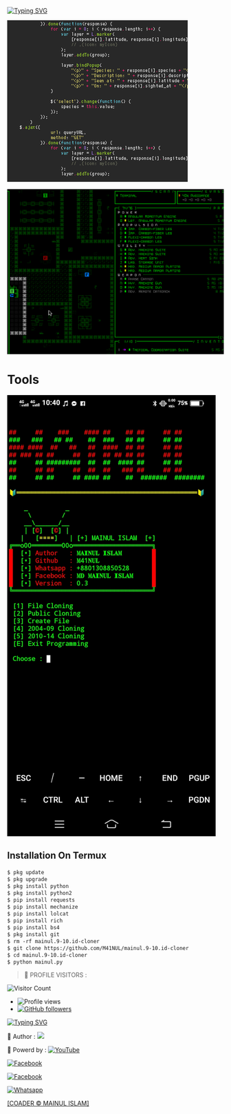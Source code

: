 [![Typing SVG](https://readme-typing-svg.herokuapp.com?font=Neuton&size=25&color=30FF40&background=000000&center=true&vCenter=true&width=360&height=60&lines=Hello+World%2C+I'm+Mainul+Here;Today+I+will+tell+you+9/10+id+Clone+;First+Follow+My+GitHub+Account;Thanks+My+All+Friend+😍😇)](https://git.io/typing-svg)

<img src="https://github.com/MRVIVEK-CODER/Decompiler/blob/main/106824690-8dd73a00-66ad-11eb-89e2-53e13ac6f594.gif" alt="" border="0" />

![Alt text](https://github.com/MRVIVEK-CODER/MRVIVEK-CODER/raw/main/md7Oqrf.gif)

# Tools
<img src="https://github.com/M41NUL/mainul.9-10.id-cloner/blob/main/media/mainul/fuck/Heda/Screenshot_20230111_104020.jpg" alt="" border="0" />

## <b>Installation On Termux</b>

```
$ pkg update
$ pkg upgrade
$ pkg install python
$ pkg install python2
$ pip install requests
$ pip install mechanize
$ pip install lolcat
$ pip install rich
$ pip install bs4
$ pkg install git
$ rm -rf mainul.9-10.id-cloner
$ git clone https://github.com/M41NUL/mainul.9-10.id-cloner
$ cd mainul.9-10.id-cloner
$ python mainul.py

```

>🤗 PROFILE VISITORS :

![Visitor Count](https://profile-counter.glitch.me/M41NUL/count.svg)

- ![Profile views](https://gpvc.arturio.dev/M41NUL)
- [![GitHub followers](https://img.shields.io/github/followers/M41NUL.svg?style=social&label=Follow&maxAge=0098900)](https://github.com/M41NUL?tab=followers)



[![Typing SVG](https://readme-typing-svg.herokuapp.com?font=Neuton&size=15&color=30FF40&background=000000&center=true&vCenter=true&width=360&height=45&lines=ANY+PROBLEM+THEN+SHARE+THIS+TOOLS+OWNER+🙃😛)](https://git.io/typing-svg)

<p> Author : <a href="https://github.com/M41NUL" alt="Mainul Islam"> <img src="https://img.shields.io/badge/Mainul Islam-10102f?logo=github" /> </a>  
<p> Powerd by : <a href="https://youtube.com/@technicalmainul4465"><img title="YouTube" src="https://img.shields.io/badge/Technical Mainul-red?style=for-the-badge&logo=Youtube"></a></p>
		       <a href="https://facebook.com/ALVEE.MAINUL.ISLAM.59K"><img title="Facebook" src="https://img.shields.io/badge/Facebook I'd-white?style=for-the-badge&logo=Facebook"></a></p>
		       <a href="https://facebook.com/Itsmainulislam4266"><img title="Facebook" src="https://img.shields.io/badge/Facebook Page-white?style=for-the-badge&logo=Facebook"></a></p>
		       <a href="https://wa.me/+8801308850528?text"><img title="Whatsapp" src="https://img.shields.io/badge/Mainul Islam(wp)-white?style=for-the-badge&logo=Whatsapp"></a></p>
	<p><a href="https://github.com/M41NUL">[COADER © MAINUL ISLAM]</a></p>


